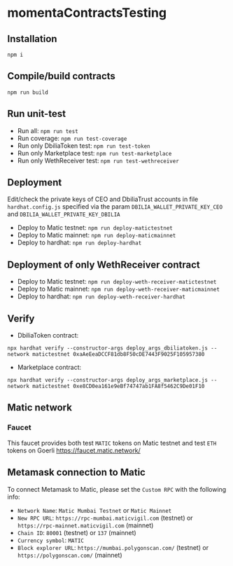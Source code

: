# momentaContractsTesting

## Installation

`npm i`

## Compile/build contracts

`npm run build`

## Run unit-test

- Run all: `npm run test`
- Run coverage: `npm run test-coverage`
- Run only DbiliaToken test: `npm run test-token`
- Run only Marketplace test: `npm run test-marketplace`
- Run only WethReceiver test: `npm run test-wethreceiver`

## Deployment

Edit/check the private keys of CEO and DbiliaTrust accounts in file `hardhat.config.js`
specified via the param `DBILIA_WALLET_PRIVATE_KEY_CEO` and `DBILIA_WALLET_PRIVATE_KEY_DBILIA`

- Deploy to Matic testnet: `npm run deploy-matictestnet`
- Deploy to Matic mainnet: `npm run deploy-maticmainnet`
- Deploy to hardhat: `npm run deploy-hardhat`

## Deployment of only WethReceiver contract

- Deploy to Matic testnet: `npm run deploy-weth-receiver-matictestnet`
- Deploy to Matic mainnet: `npm run deploy-weth-receiver-maticmainnet`
- Deploy to hardhat: `npm run deploy-weth-receiver-hardhat`

## Verify

- DbiliaToken contract:

`npx hardhat verify --constructor-args deploy_args_dbiliatoken.js --network matictestnet 0xaAeEeaDCCF81db8F50cDE7443F9025F105957380`

- Marketplace contract:

`npx hardhat verify --constructor-args deploy_args_marketplace.js --network matictestnet 0xe8CD0ea161e9eBf74747ab1FA8f5462C9De01F10`

## Matic network

### Faucet

This faucet provides both test `MATIC` tokens on Matic testnet and test `ETH` tokens on Goerli
https://faucet.matic.network/

## Metamask connection to Matic

To connect Metamask to Matic, please set the `Custom RPC` with the following info:

- `Network Name`: `Matic Mumbai Testnet` or `Matic Mainnet`
- `New RPC URL`: `https://rpc-mumbai.maticvigil.com` (testnet) or `https://rpc-mainnet.maticvigil.com` (mainnet)
- `Chain ID`: `80001` (testnet) or `137` (mainnet)
- `Currency symbol`: `MATIC`
- `Block explorer URL`: `https://mumbai.polygonscan.com/` (testnet) or `https://polygonscan.com/` (mainnet)